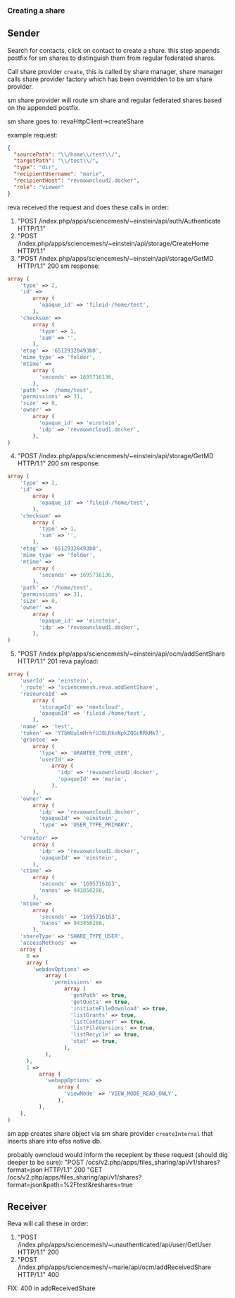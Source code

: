 ### Creating a share

## Sender

Search for contacts, click on contact to create a share. this step appends postfix for sm shares to distinguish them 
from regular federated shares.

Call share provider `create`, this is called by share manager, share manager calls share provider factory which has
been overridden to be sm share provider.

sm share provider will route sm share and regular federated shares based on the appended postfix.

sm share goes to: revaHttpClient->createShare

example request:
```json
{
  "sourcePath": "\\/home\\/test\\/",
  "targetPath": "\\/test\\/",
  "type": "dir",
  "recipientUsername": "marie",
  "recipientHost": "revaowncloud2.docker",
  "role": "viewer"
}
```

reva received the request and does these calls in order:
1. "POST /index.php/apps/sciencemesh/~einstein/api/auth/Authenticate HTTP/1.1"
2. "POST /index.php/apps/sciencemesh/~einstein/api/storage/CreateHome HTTP/1.1"
3. "POST /index.php/apps/sciencemesh/~einstein/api/storage/GetMD HTTP/1.1" 200
sm response:
```php
array (
    'type' => 2,
    'id' => 
        array (
          'opaque_id' => 'fileid-/home/test',
        ),
    'checksum' => 
        array (
          'type' => 1,
          'sum' => '',
        ),
    'etag' => '65129328493b0',
    'mime_type' => 'folder',
    'mtime' => 
        array (
          'seconds' => 1695716136,
        ),
    'path' => '/home/test',
    'permissions' => 31,
    'size' => 0,
    'owner' => 
        array (
          'opaque_id' => 'einstein',
          'idp' => 'revaowncloud1.docker',
        ),
)
```
4. "POST /index.php/apps/sciencemesh/~einstein/api/storage/GetMD HTTP/1.1" 200
sm response:
```php
array (
    'type' => 2,
    'id' => 
        array (
          'opaque_id' => 'fileid-/home/test',
        ),
    'checksum' => 
        array (
          'type' => 1,
          'sum' => '',
        ),
    'etag' => '65129328493b0',
    'mime_type' => 'folder',
    'mtime' => 
        array (
          'seconds' => 1695716136,
        ),
    'path' => '/home/test',
    'permissions' => 31,
    'size' => 0,
    'owner' => 
        array (
          'opaque_id' => 'einstein',
          'idp' => 'revaowncloud1.docker',
        ),
)
```
5. "POST /index.php/apps/sciencemesh/~einstein/api/ocm/addSentShare HTTP/1.1" 201
reva payload:
```php
array (
    'userId' => 'einstein',
    '_route' => 'sciencemesh.reva.addSentShare',
    'resourceId' => 
        array (
          'storageId' => 'nextcloud',
          'opaqueId' => 'fileid-/home/test',
        ),
    'name' => 'test',
    'token' => 'Y7bWUulmHrhfUJ8LRknNpkZQGcRRkMk7',
    'grantee' => 
        array (
          'type' => 'GRANTEE_TYPE_USER',
          'userId' => 
              array (
                'idp' => 'revaowncloud2.docker',
                'opaqueId' => 'marie',
              ),
        ),
    'owner' => 
        array (
          'idp' => 'revaowncloud1.docker',
          'opaqueId' => 'einstein',
          'type' => 'USER_TYPE_PRIMARY',
        ),
    'creator' => 
        array (
          'idp' => 'revaowncloud1.docker',
          'opaqueId' => 'einstein',
        ),
    'ctime' => 
        array (
          'seconds' => '1695716163',
          'nanos' => 943856286,
        ),
    'mtime' => 
        array (
          'seconds' => '1695716163',
          'nanos' => 943856286,
        ),
    'shareType' => 'SHARE_TYPE_USER',
    'accessMethods' => 
    array (
      0 => 
      array (
        'webdavOptions' => 
            array (
              'permissions' => 
                  array (
                    'getPath' => true,
                    'getQuota' => true,
                    'initiateFileDownload' => true,
                    'listGrants' => true,
                    'listContainer' => true,
                    'listFileVersions' => true,
                    'listRecycle' => true,
                    'stat' => true,
                  ),
            ),
      ),
      1 => 
          array (
            'webappOptions' => 
                array (
                  'viewMode' => 'VIEW_MODE_READ_ONLY',
                ),
          ),
    ),
)
```

sm app creates share object via sm share provider `createInternal` that inserts share into efss native db.

probably owncloud would inform the recepient by these request (should dig deeper to be sure):
"POST /ocs/v2.php/apps/files_sharing/api/v1/shares?format=json HTTP/1.1" 200
"GET /ocs/v2.php/apps/files_sharing/api/v1/shares?format=json&path=%2Ftest&reshares=true


## Receiver

Reva will call these in order:
1. "POST /index.php/apps/sciencemesh/~unauthenticated/api/user/GetUser HTTP/1.1" 200
2. "POST /index.php/apps/sciencemesh/~marie/api/ocm/addReceivedShare HTTP/1.1" 400

FIX: 400 in addReceivedShare
